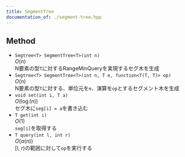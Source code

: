 ```yaml
---
title: SegmentTree
documentation_of: ./segment-tree.hpp
---
```


## Method

- `Segtree<T> SegmentTree<T>(int n)`  
  $O(n)$  
  N要素の型`T`に対するRangeMinQueryを実現するセグ木を生成  
- `Segtree<T> SegmentTree<T>(int n, T e, function<T(T, T)> op)`  
  $O(n)$  
  N要素の型`T`に対する、単位元を`e`、演算を`op`とするセグメント木を生成  
- `void set(int i, T a)`  
  $O(\log(n))$  
  セグ木に`seg[i] = a`を書き込む  
- `T get(int i)`  
  $O(1)$  
  `seg[i]`を取得する  
- `T query(int l, int r)`  
  $O(\alpha(n))$  
  [l, r)の範囲に対して`op`を実行する  

